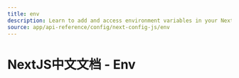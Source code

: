 ```yaml
---
title: env
description: Learn to add and access environment variables in your Next.js application at build time.
source: app/api-reference/config/next-config-js/env
---
```


# NextJS中文文档 - Env
